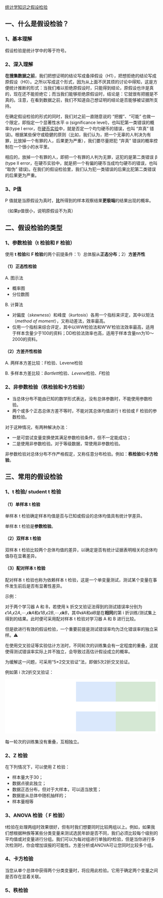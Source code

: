 [统计学知识之假设检验](http://shichaoxin.com/2019/01/30/机器学习基础-第四课-统计学知识之假设检验/)

## 一、什么是假设检验？

### 1、基本理解

假设检验是统计学中的等于符号。

### 2、深入理解

**在搜集数据之前**，我们把想证明的结论写成备择假设（H1），把想拒绝的结论写成原假设（H0）。之所以写成这个形式，因为从上面不厌其烦的讨论中得知，这是方便统计推断的形式：当我们难以拒绝原假设时，只能得到结论，原假设也许是真的，现在还不能拒绝它；而当我们能够拒绝原假设时，结论是：它就很有把握是不真的。注意，在看到数据之前，我们不知道自己想证明的结论是否能够被证据所支持。

在确定假设检验的形式的同时，我们对之前一直随意说的 “把握”、“可能” 也做一个限定，即指定一个显著性水平 α (significance level)，也叫犯第一类错误的概率(type I error，在[硬币实验](https://cosx.org/2008/12/decision-and-risk/)中，就是否定一个均匀硬币的错误，也叫 “弃真” 错误)。根据某些保守或稳健的原则（比如，我们认为，把一个无辜的人判决为有罪，比放掉一个有罪的人，后果更为严重），我们要尽量把犯 “弃真” 错误的概率控制在一个很小的水平里。

相应的，放掉一个有罪的人，即把一个有罪的人判为无罪，这犯的是第二类错误 β (type II error，在硬币实验中，就是把一个有偏的硬币当成均匀硬币的错误，也叫 “取伪” 错误)。在我们的假设检验里，我们认为犯一类错误的后果比犯第二类错误的后果更为严重。

### 3、P值

P 值就是当原假设为真时，**比**所得到的样本观察结果**更极端**的结果出现的概率。

（如果p值很小，说明原假设不为真）

## 二、假设检验的类型

### 1、参数检验（**t 检验**和 **F 检验**）

使用 **t 检验**和 **F 检验**的两个前提条件：1）总体服从**正态分布**；2）**方差齐性**

#### （1）正态性检验

A. 图示法

- 概率图
- 分位数图

B. 计算法

- 对偏度（*skewness*）和峰度（*kurtosis*）各用一个指标来评定，其中以矩法（*method of moment*），又称动差法，效率最高。
- 仅用一个指标来综合评定，其中以WW检验法和W′W′检验法效率最高，适用于样本含量少于100的资料；DD检验法效率也高，适用于样本含量nn为10～2000的资料。

#### （2）方差齐性检验

A. 两样本方差比较：F检验、Levene检验

B. 多样本方差比较：*Bartlett*检验、*Levene*检验、*F*检验

### 2、非参数检验（**秩检验**和**卡方检验）**

- 当总体分布不能由已知的数学形式表达，没有总体参数时，不能使用参数检验。
- 两个或多个正态总体方差不等时，不能对其总体均值进行 t 检验或 F 检验的参数检验。

对于这种情况，有两种解决办法：

- 一是可尝试变量变换使其满足参数检验条件，但不一定能成功；
- 二是使用非参数检验。对于等级数据，常使用非参数检验。

非参数检验对总体分布不作严格假定，又称任意分布检验。例如：**秩检验**和**卡方检验**。

## 三、常用的假设检验

### 1、t 检验/ student t 检验

#### （1）单样本 t 检验

单样本 t 检验确定样本均值是否与已知或假设的总体均值具有统计学差异。

单样本 t 检验是**参数检验**。

#### （2）双样本 t 检验

双样本 t 检验比较两个总体均值的差异，以确定是否有统计证据表明相关的总体均值存在显著差异。

#### （3）配对样本 t 检验

配对样本 t 检验也称为依赖样本 t 检验，这是一个单变量测试，测试某个变量在事件发生前后是否有显著性差异。

示例：

对于两个学习器 A 和 B，若使用 k 折交叉验证法得到的测试错误率分别为*ϵ*1*A*,*ϵ*2*A*,⋯,*ϵ**k**A*和*ϵ*1*B*,*ϵ*2*B*,⋯,*ϵ**k**B*，其中*ϵ**i**A*和*ϵ**i**B*是在**相同**的第 i 折训练/测试集上得到的结果。此时便可采用配对样本 t 检验对学习器 A 和 B 进行比较。

但是欲进行有效的假设检验，一个重要前提是测试错误率均为泛化错误率的独立采样。⚠️

在使用交叉验证等实验估计方法时，不同轮次的训练集会有一定程度的重叠，这就使得测试错误率实际上并不独立，会导致过高估计假设成立的概率。

为缓解这一问题，可采用“5×2交叉验证”法，即做5次2折交叉验证。

例如第 i 次2折交叉验证：

![drawio](/images/drawio.svg)

每一轮次的训练集没有重叠，互相独立。

### 2、Z 检验

在下列情况下，可以使用 Z 检验：

- 样本量大于30；
- 数据点彼此独立；
- 数据正态分布，但对于大样本，可以适当放宽；
- 数据是从总体中随机抽样的；
- 样本量相等

### 3、ANOVA 检验（ F 检验）

t检验在处理两组时效果很好，但有时我们想要同时比较两组以上。例如，如果我们想根据种族等某些分类变量来测试选民年龄是否不同，我们必须比较每个级别的平均值或对变量进行分组。我们可以为每对组进行单独的t检验，但是当你进行多次检测时，你会增加误报的可能性。方差分析或ANOVA可让您同时比较多个组。

### 4、卡方检验

当您从单个总体中获得两个分类变量时，将应用此检验。它用于确定两个变量之间是否存在显着关联。

### 5、秩检验